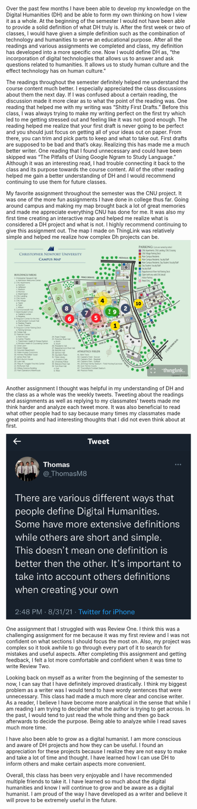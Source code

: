   Over the past few months I have been able to develop my knowledge on the Digital Humanities (DH) and be able to form my own thinking on how I view it as a whole. At the beginning of the semester I would not have been able to provide a solid definition of what DH truly is. After the first week or two of classes, I would have given a simple definition such as the combination of technology and humanities to serve an educational purpose. After all the readings and various assignments we completed and class, my definition has developed into a more specific one. Now I would define DH as, “the incorporation of digital technologies that allows us to answer and ask questions related to humanities. It allows us to study human culture and the effect technology has on human culture."
  
  The readings throughout the semester definitely helped me understand the course content much better. I especially appreciated the class discussions about them the next day. If I was confused about a certain reading, the discussion made it more clear as to what the point of the reading was. One reading that helped me with my writing was “Shitty First Drafts.” Before this class, I was always trying to make my writing perfect on the first try which led to me getting stressed out and feeling like it was not good enough. The reading helped me realize that your first draft is never going to be perfect and you should just focus on getting all of your ideas out on paper. From there, you can trim and pick parts to keep and what to take out. First drafts are supposed to be bad and that’s okay. Realizing this has made me a much better writer.
One reading that I found unnecessary and could have been skipped was “The Pitfalls of Using Google Ngram to Study Language.” Although it was an interesting read, I had trouble connecting it back to the class and its purpose towards the course content. All of the other reading helped me gain a better understanding of DH and I would recommend continuing to use them for future classes.

  My favorite assignment throughout the semester was the CNU project. It was one of the more fun assignments I have done in college thus far. Going around campus and making my map brought back a lot of great memories and made me appreciate everything CNU has done for me. It was also my first time creating an interactive map and helped me realize what is considered a DH project and what is not. I highly recommend continuing to give this assignment out. The map I made on ThingLink was relatively simple and helped me realize how complex Dh projects can be.![ThingLink Map](https://raw.githubusercontent.com/Thomas-Mark/TMark/main/images/ThingLink%20map.JPG)
  
  Another assignment I thought was helpful in my understanding of DH and the class as a whole was the weekly tweets. Tweeting about the readings and assignments as well as replying to my classmates' tweets made me think harder and analyze each tweet more. It was also beneficial to read what other people had to say because many times my classmates made great points and had interesting thoughts that I did not even think about at first. 
  
  ![Tweets](https://raw.githubusercontent.com/Thomas-Mark/TMark/main/images/thomas%20tweets%20week%202%202%20(2).PNG)

  One assignment that I struggled with was Review One. I think this was a challenging assignment for me because it was my first review and I was not confident on what sections I should focus the most on. Also, my project was complex so it took awhile to go through every part of it to search for mistakes and useful aspects. After completing this assignment and getting feedback, I felt a lot more comfortable and confident when it was time to write Review Two.

  Looking back on myself as a writer from the beginning of the semester to now, I can say that I have definitely improved drastically. I think my biggest problem as a writer was I would tend to have wordy sentences that were unnecessary. This class had made a much more clear and concise writer. As a reader, I believe I have become more analytical in the sense that while I am reading I am trying to decipher what the author is trying to get across. In the past, I would tend to just read the whole thing and then go back afterwards to decide the purpose. Being able to analyze while I read saves much more time.
  
  I have also been able to grow as a digital humanist. I am more conscious and aware of DH projects and how they can be useful. I found an appreciation for these projects because I realize they are not easy to make and take a lot of time and thought. I have learned how I can use DH to inform others and make certain aspects more convenient.
  
  Overall, this class has been very enjoyable and I have recommended multiple friends to take it. I have learned so much about the digital humanities and know I will continue to grow and be aware as a digital humanist. I am proud of the way I have developed as a writer and believe it will prove to be extremely useful in the future. 

